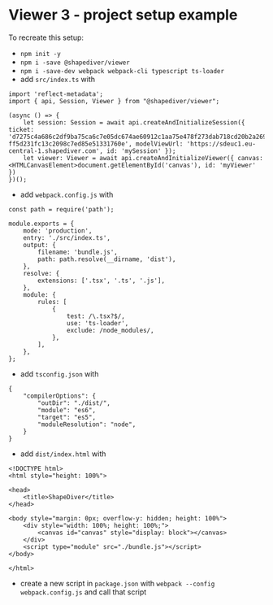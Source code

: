 # Viewer 3 - project setup example

To recreate this setup:
- `npm init -y`
- `npm i -save @shapediver/viewer`
- `npm i -save-dev webpack webpack-cli typescript ts-loader`
- add `src/index.ts` with 
```
import 'reflect-metadata';
import { api, Session, Viewer } from "@shapediver/viewer";

(async () => {
    let session: Session = await api.createAndInitializeSession({ ticket: 'd7275c4a686c2df9ba75ca6c7e05dc674ae60912c1aa75e478f273dab718cd20b2a269073e03b5810daaf461c82ad990b176d3071776ec0f80fa034bb1e2bc6ee6c99fc82764ad55157bcba7dd1856b18eb0390e2b83c201be16e51de33c356fc6ad73cb3100eeecd3fc48ea5405e7f1c2272088d7-ff5d231fc13c2098c7ed85e51331760e', modelViewUrl: 'https://sdeuc1.eu-central-1.shapediver.com', id: 'mySession' });
    let viewer: Viewer = await api.createAndInitializeViewer({ canvas: <HTMLCanvasElement>document.getElementById('canvas'), id: 'myViewer' })
})();
```
- add `webpack.config.js` with
```
const path = require('path');

module.exports = {
    mode: 'production',
    entry: './src/index.ts',
    output: {
        filename: 'bundle.js',
        path: path.resolve(__dirname, 'dist'),
    },
    resolve: {
        extensions: ['.tsx', '.ts', '.js'],
    },
    module: {
        rules: [
            {
                test: /\.tsx?$/,
                use: 'ts-loader',
                exclude: /node_modules/,
            },
        ],
    },
};
```
- add `tsconfig.json` with
```
{
    "compilerOptions": {
        "outDir": "./dist/",
        "module": "es6",
        "target": "es5",
        "moduleResolution": "node",
    }
}
```
- add `dist/index.html` with
```
<!DOCTYPE html>
<html style="height: 100%">

<head>
    <title>ShapeDiver</title>
</head>

<body style="margin: 0px; overflow-y: hidden; height: 100%">
    <div style="width: 100%; height: 100%;">
        <canvas id="canvas" style="display: block"></canvas>
    </div>
    <script type="module" src="./bundle.js"></script>
</body>

</html>
```
- create a new script in `package.json` with `webpack --config webpack.config.js` and call that script